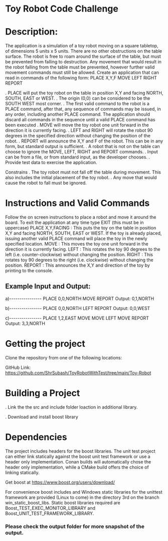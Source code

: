 <h1> Toy Robot Code Challenge</h1>

<h1> Description: </h1>
The application is a simulation of a toy robot moving on a square tabletop, of dimensions 5 units x 5 units. There are no other obstructions on the table surface.
The robot is free to roam around the surface of the table, but must be prevented from falling to destruction. Any movement that would result in the robot falling from the table must be prevented, however further valid movement commands must still be allowed.
Create an application that can read in commands of the following form:
PLACE X,Y,F MOVE LEFT RIGHT REPORT

. PLACE will put the toy robot on the table in position X,Y and facing NORTH, SOUTH, EAST or WEST.
. The origin (0,0) can be considered to be the SOUTH WEST most corner.
. The first valid command to the robot is a PLACE command, after that, any sequence of commands may be issued, in any order, including another PLACE command. The       application should discard all commands in the sequence until a valid PLACE command has been executed
. MOVE will move the toy robot one unit forward in the direction it is currently facing.
. LEFT and RIGHT will rotate the robot 90 degrees in the specified direction without changing the position of the robot.
. REPORT will announce the X,Y and F of the robot. This can be in any form, but standard output is sufficient.
. A robot that is not on the table can choose to ignore the MOVE, LEFT, RIGHT and REPORT commands.
. Input can be from a file, or from standard input, as the developer chooses.
. Provide test data to exercise the application.

<he>Constrains</h1>
. The toy robot must not fall off the table during movement. This also includes the initial placement of the toy robot.
. Any move that would cause the robot to fall must be ignored.

<h1>Instructions and Valid Commands</h1>
Follow the on screen instructions to place a robot and move it around the board. To exit the application at any time type EXIT (this must be in uppercase)
PLACE X,Y,FACING : This puts the toy on the table in position X,Y and facing NORTH, SOUTH, EAST or WEST. If the toy is already placed, issuing another valid PLACE command will place the toy in the newly specified location.
MOVE : This moves the toy one unit forward in the direction it is currently facing.
LEFT : This rotates the toy 90 degrees to the left (i.e. counter-clockwise) without changing the position.
RIGHT : This rotates toy 90 degrees to the right (i.e. clockwise) without changing the position.
REPORT : This announces the X,Y and direction of the toy by printing to the console.

<h2>Example Input and Output:</h2>

a)----------------
PLACE 0,0,NORTH
MOVE
REPORT
Output: 0,1,NORTH

b)----------------
PLACE 0,0,NORTH
LEFT
REPORT
Output: 0,0,WEST


c)----------------
PLACE 1,2,EAST
MOVE
MOVE
LEFT
MOVE
REPORT
Output: 3,3,NORTH

<h1>Getting the project</h1>
Clone the repository from one of the following locations:

GitHub Link:
 https://github.com/ShrSubash/ToyRobotWithTest/tree/main/Toy-Robot
 
 <h1>Building a Project</h1>
.  Link the the src and include folder loaction in additional library.

.  Download and install boost library 


<h1>Dependencies</h1>
The project includes headers for the boost libraries. The unit test project can either link statically against the boost unit test framework or use a header only implementation. Conan builds will automatically chose the header only implementation, while a CMake build offers the choice of linking statically.


Get boost at https://www.boost.org/users/download/

For convenience boost includes and Windows static libraries for the unittest framework are provided (Linux to come) in the directory 3rd on the branch win_static_boost_libs. Static boost libraries required are Boost_TEST_EXEC_MONITOR_LIBRARY and Boost_UNIT_TEST_FRAMEWORK_LIBRARY.

<h3>Please check the output folder for more snapshot of the output.</h3>


